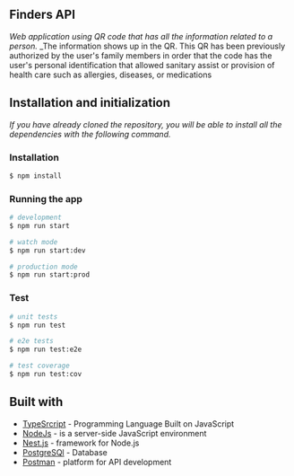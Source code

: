 ## Finders API

_Web application using QR code that has all the information related to a person._
_The information shows up in the QR. This QR has been previously authorized by the user's family members in order that the code has the user's personal identification that allowed sanitary assist or provision of health care such as allergies, diseases, or medications

## Installation and initialization

_If you have already cloned the repository, you will be able to install all the dependencies with the following command._

### Installation

```bash
$ npm install
```

### Running the app

```bash
# development
$ npm run start

# watch mode
$ npm run start:dev

# production mode
$ npm run start:prod
```

### Test

```bash
# unit tests
$ npm run test

# e2e tests
$ npm run test:e2e

# test coverage
$ npm run test:cov
```
## Built with 

- [TypeSrcript](https://www.typescriptlang.org/) - Programming Language Built on JavaScript
- [NodeJs](https://https://nodejs.org/en//) - is a server-side JavaScript environment
- [Nest.js](https://nestjs.com/) - framework for Node.js
- [PostgreSQl](https://www.postgresql.org/) - Database
- [Postman](https://www.postman.com/) - platform for API development


